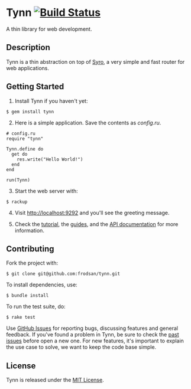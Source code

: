 Tynn [![Build Status](https://travis-ci.org/frodsan/tynn.svg)](https://travis-ci.org/frodsan/tynn)
====

A thin library for web development.

Description
-----------

Tynn is a thin abstraction on top of [Syro][syro], a very simple and fast
router for web applications.

Getting Started
---------------

1. Install Tynn if you haven't yet:

  ```
  $ gem install tynn
  ```

2. Here is a simple application. Save the contents as *config.ru*.

  ```
  # config.ru
  require "tynn"

  Tynn.define do
    get do
      res.write("Hello World!")
    end
  end

  run(Tynn)
  ```

3. Start the web server with:

  ```
  $ rackup
  ```

4. Visit <http://localhost:9292> and you'll see the greeting message.

5. Check the [tutorial](http://tynn.xyz/tutorial.html), the [guides](http://tynn.xyz),
   and the [API documentation](http://rdoc.info/github/frodsan/tynn/master) for
   more information.

Contributing
------------

Fork the project with:

```
$ git clone git@github.com:frodsan/tynn.git
```

To install dependencies, use:

```
$ bundle install
```

To run the test suite, do:

```
$ rake test
```

Use [GitHub Issues][issues] for reporting bugs, discussing features and
general feedback.  If you've found a problem in Tynn, be sure to check
the [past issues](https://github.com/frodsan/tynn/issues?state=closed)
before open a new one. For new features, it's important to explain the
use case to solve, we want to keep the code base simple.

License
-------

Tynn is released under the [MIT License][mit].

[contributing]: https://github.com/frodsan/tynn/blob/master/CONTRIBUTING.md
[issues]: https://github.com/frodsan/tynn/issues
[mit]: http://www.opensource.org/licenses/MIT
[start]: http://tynn.xyz/tutorial.html
[syro]: http://soveran.github.io/syro/

